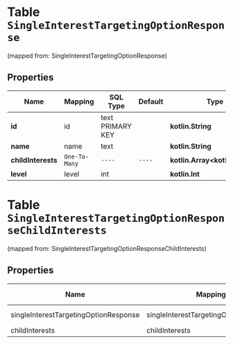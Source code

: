 
# Table `SingleInterestTargetingOptionResponse`
(mapped from: SingleInterestTargetingOptionResponse)

## Properties
Name | Mapping | SQL Type | Default | Type | Description | Notes
---- | ------- | -------- | ------- | ---- | ----------- | -----
**id** | id | text PRIMARY KEY |  | **kotlin.String** |  |  [optional]
**name** | name | text |  | **kotlin.String** |  |  [optional]
**childInterests** | `One-To-Many` | `----` | `----`  | **kotlin.Array&lt;kotlin.String&gt;** |  |  [optional]
**level** | level | int |  | **kotlin.Int** |  |  [optional]




# **Table `SingleInterestTargetingOptionResponseChildInterests`**
(mapped from: SingleInterestTargetingOptionResponseChildInterests)

## Properties
Name | Mapping | SQL Type | Default | Type | Description | Notes
---- | ------- | -------- | ------- | ---- | ----------- | -----
singleInterestTargetingOptionResponse | singleInterestTargetingOptionResponse | long | | kotlin.Long | Primary Key | *one*
childInterests | childInterests | text | | kotlin.String | Foreign Key | *many*




